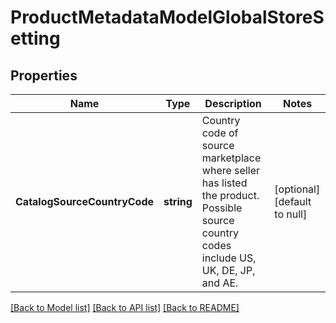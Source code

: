 # ProductMetadataModelGlobalStoreSetting

## Properties
Name | Type | Description | Notes
------------ | ------------- | ------------- | -------------
**CatalogSourceCountryCode** | **string** | Country code of source marketplace where seller has listed the product. Possible source country codes include US, UK, DE, JP, and AE. | [optional] [default to null]

[[Back to Model list]](../README.md#documentation-for-models) [[Back to API list]](../README.md#documentation-for-api-endpoints) [[Back to README]](../README.md)

